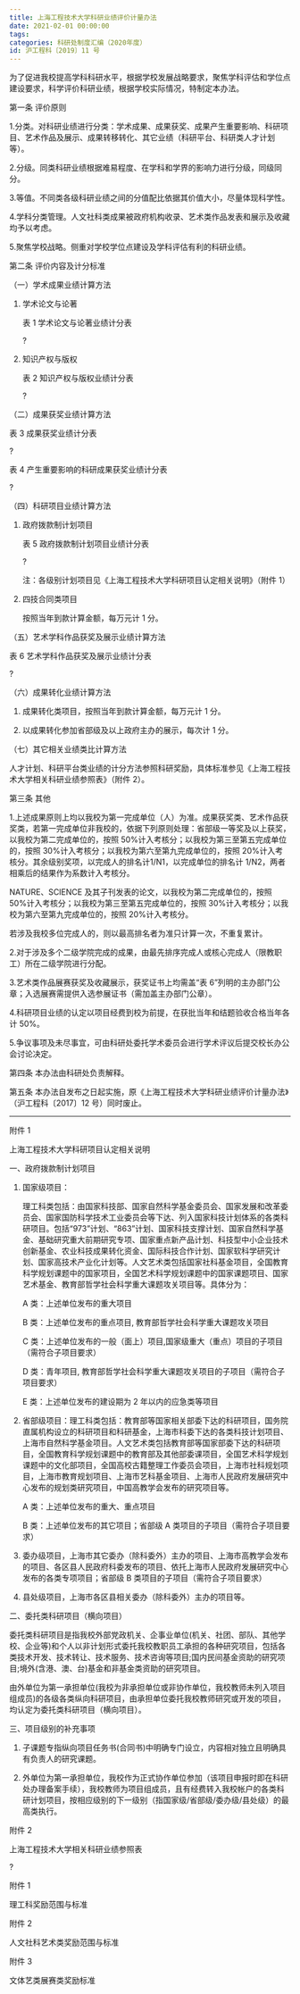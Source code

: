 ```yaml
---
title: 上海工程技术大学科研业绩评价计量办法
date: 2021-02-01 00:00:00
tags: 
categories: 科研处制度汇编（2020年度）
id: 沪工程科〔2019〕11 号
---
```


为了促进我校提高学科科研水平，根据学校发展战略要求，聚焦学科评估和学位点建设要求，科学评价科研业绩，根据学校实际情况，特制定本办法。

第一条 评价原则

1.分类。对科研业绩进行分类：学术成果、成果获奖、成果产生重要影响、科研项目、艺术作品及展示、成果转移转化、其它业绩（科研平台、科研类人才计划等）。

2.分级。同类科研业绩根据难易程度、在学科和学界的影响力进行分级，同级同分。

3.等值。不同类各级科研业绩之间的分值配比依据其价值大小，尽量体现科学性。

4.学科分类管理。人文社科类成果被政府机构收录、艺术类作品发表和展示及收藏均予以考虑。

5.聚焦学校战略。侧重对学校学位点建设及学科评估有利的科研业绩。

第二条 评价内容及计分标准

（一）学术成果业绩计算方法

1. 学术论文与论著

   表 1 学术论文与论著业绩计分表

   ?

2. 知识产权与版权

   表 2 知识产权与版权业绩计分表

   ?

（二）成果获奖业绩计算方法

表 3 成果获奖业绩计分表

?

表 4 产生重要影响的科研成果获奖业绩计分表

?

（四）科研项目业绩计算方法

1. 政府拨款制计划项目

   表 5 政府拨款制计划项目业绩计分表

   ?

   注：各级别计划项目见《上海工程技术大学科研项目认定相关说明》（附件 1）

2. 四技合同类项目

   按照当年到款计算金额，每万元计 1 分。

（五）艺术学科作品获奖及展示业绩计算方法

表 6 艺术学科作品获奖及展示业绩计分表

?

（六）成果转化业绩计算方法

1. 成果转化类项目，按照当年到款计算金额，每万元计 1 分。

2. 以成果转化参加省部级及以上政府主办的展示，每次计 1 分。

（七）其它相关业绩类比计算方法

人才计划、科研平台类业绩的计分方法参照科研奖励，具体标准参见《上海工程技术大学相关科研业绩参照表》（附件 2）。

第三条 其他

1.上述成果原则上均以我校为第一完成单位（人）为准。成果获奖类、艺术作品获奖类，若第一完成单位非我校的，依据下列原则处理：省部级一等奖及以上获奖，以我校为第二完成单位的，按照 50%计入考核分；以我校为第三至第五完成单位的，按照 30%计入考核分；以我校为第六至第九完成单位的，按照 20%计入考核分。其余级别奖项，以完成人的排名计1/N1，以完成单位的排名计 1/N2，两者相乘后的结果作为系数计入考核分。

NATURE、SCIENCE 及其子刊发表的论文，以我校为第二完成单位的，按照 50%计入考核分；以我校为第三至第五完成单位的，按照 30%计入考核分；以我校为第六至第九完成单位的，按照 20%计入考核分。

若涉及我校多位完成人的，则以最高排名者为准只计算一次，不重复累计。

2.对于涉及多个二级学院完成的成果，由最先排序完成人或核心完成人（限教职工）所在二级学院进行分配。

3.艺术类作品展赛获奖及收藏展示，获奖证书上均需盖“表 6”列明的主办部门公章；入选展赛需提供入选参展证书（需加盖主办部门公章）。

4.科研项目业绩的认定以项目经费到校为前提，在获批当年和结题验收合格当年各计 50%。

5.争议事项及未尽事宜，可由科研处委托学术委员会进行学术评议后提交校长办公会讨论决定。

第四条 本办法由科研处负责解释。

第五条 本办法自发布之日起实施，原《上海工程技术大学科研业绩评价计量办法》（沪工程科〔2017〕12 号）同时废止。

---

附件 1

上海工程技术大学科研项目认定相关说明

一、政府拨款制计划项目

1. 国家级项目：

   理工科类包括：由国家科技部、国家自然科学基金委员会、国家发展和改革委员会、国家国防科学技术工业委员会等下达、列入国家科技计划体系的各类科研项目。包括“973”计划、“863”计划、国家科技支撑计划、国家自然科学基金、基础研究重大前期研究专项、国家重点新产品计划、科技型中小企业技术创新基金、农业科技成果转化资金、国际科技合作计划、国家软科学研究计划、国家高技术产业化计划等。人文艺术类包括国家社科基金项目，全国教育科学规划课题中的国家项目，全国艺术科学规划课题中的国家课题项目、国家艺术基金、教育部哲学社会科学重大课题攻关项目等。具体分为：

   A 类：上述单位发布的重大项目

   B 类：上述单位发布的重点项目, 教育部哲学社会科学重大课题攻关项目

   C 类：上述单位发布的一般（面上）项目,国家级重大（重点）项目的子项目（需符合子项目要求）

   D 类：青年项目, 教育部哲学社会科学重大课题攻关项目的子项目（需符合子项目要求）

   E 类：上述单位发布的建设期为 2 年以内的应急类等项目

2. 省部级项目：理工科类包括：教育部等国家相关部委下达的科研项目，国务院直属机构设立的科研项目和科研基金，上海市科委下达的各类科技计划项目、上海市自然科学基金项目。人文艺术类包括教育部等国家部委下达的科研项目，全国教育科学规划课题中的教育部及其他部委课项目，全国艺术科学规划课题中的文化部项目，全国高校古籍整理工作委员会项目，上海市社科规划项目，上海市教育规划项目、上海市艺科基金项目、上海市人民政府发展研究中心发布的规划类研究项目，中国高教学会发布的研究项目等。

   A 类：上述单位发布的重大、重点项目

   B 类：上述单位发布的其它项目；省部级 A 类项目的子项目（需符合子项目要求）

3. 委办级项目，上海市其它委办（除科委外）主办的项目、上海市高教学会发布的项目、各区县人民政府科委发布的项目、依托上海市人民政府发展研究中心发布的各类专项项目；省部级 B 类项目的子项目（需符合子项目要求）

4. 县处级项目，上海市各区县相关委办（除科委外）主办的项目等。

二、委托类科研项目（横向项目）

委托类科研项目是指我校外部党政机关、企事业单位(机关、社团、部队、其他学校、企业等)和个人以非计划形式委托我校教职员工承担的各种研究项目，包括各类技术开发、技术转让、技术服务、技术咨询等项目;国内民间基金资助的研究项目;境外(含港、澳、台)基金和非基金类资助的研究项目。

由外单位为第一承担单位(我校为非承担单位或非协作单位，我校教师未列入项目组成员)的各级各类纵向科研项目，由承担单位委托我校教师研究或开发的项目，均认定为委托类科研项目（横向项目）。

三、项目级别的补充事项

1. 子课题专指纵向项目任务书(合同书)中明确专门设立，内容相对独立且明确具有负责人的研究课题。

2. 外单位为第一承担单位，我校作为正式协作单位参加（该项目申报时即在科研处办理备案手续），我校教师为项目组成员，且有经费转入我校帐户的各类科研计划项目，按相应级别的下一级别（指国家级/省部级/委办级/县处级）的最高类执行。

附件 2

上海工程技术大学相关科研业绩参照表

?

附件 1

理工科奖励范围与标准

附件 2

人文社科艺术类奖励范围与标准

附件 3

文体艺类展赛类奖励标准
